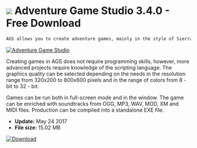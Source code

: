 # ![](https://cdn.softexe.net/static/icon/win.gif) Adventure Game Studio 3.4.0 - Free Download

```sh
AGS allows you to create adventure games, mainly in the style of Sierra and Lucasarts production from the early nineties.
```
[![Adventure Game Studio](https://gallery.dpcdn.pl/imgc/Tools/2244/g_-_420x350_1.5_-_x20110314165235_00.jpg)](https://softexe.net/win/development-it/development-tools/adventure-game-studio:ppRpe.html)

Creating games in AGS does not require programming skills, however, more advanced projects require knowledge of the scripting language. The graphics quality can be selected depending on the needs in the resolution range from 320x200 to 800x600 pixels and in the range of colors from 8 - bit to 32 - bit.
 
 Games can be run both in full-screen mode and in the window. The game can be enriched with soundtracks from OGG, MP3, WAV, MOD, XM and MIDI files. Production can be compiled into a standalone EXE file.


- **Update:** May 24 2017
- **File size:** 15.02 MB

[![Download](https://cdn.softexe.net/static/img/download.png)](https://softexe.net/win/development-it/development-tools/adventure-game-studio:ppRpe.html)

